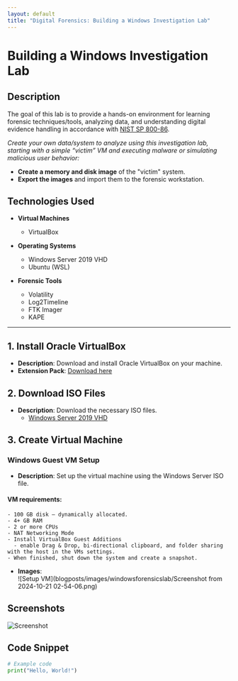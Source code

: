 ```yaml
---
layout: default
title: "Digital Forensics: Building a Windows Investigation Lab"
---
```


# Building a Windows Investigation Lab

## Description
The goal of this lab is to provide a hands-on environment for learning forensic techniques/tools, analyzing data, and understanding digital evidence handling in accordance with [NIST SP 800-86](https://nvlpubs.nist.gov/nistpubs/legacy/sp/nistspecialpublication800-86.pdf).

_Create your own data/system to analyze using this investigation lab, starting with a simple “victim” VM and executing malware or simulating malicious user behavior:_
  - **Create a memory and disk image** of the "victim" system.
  - **Export the images** and import them to the forensic workstation.

## Technologies Used
- **Virtual Machines**
  - VirtualBox

- **Operating Systems**
  - Windows Server 2019 VHD
  - Ubuntu (WSL)
 
- **Forensic Tools**
  - Volatility
  - Log2Timeline
  - FTK Imager
  - KAPE

 * * *
## 1. Install Oracle VirtualBox
- **Description**: Download and install Oracle VirtualBox on your machine.
- **Extension Pack**: [Download here](https://www.virtualbox.org/)

## 2. Download ISO Files
- **Description**: Download the necessary ISO files.
  - [Windows Server 2019 VHD](https://go.microsoft.com/fwlink/p/?linkid=2195334)

## 3. Create Virtual Machine

### Windows Guest VM Setup
- **Description**: Set up the virtual machine using the Windows Server ISO file.
#### VM requirements:
    - 100 GB disk – dynamically allocated.
    - 4+ GB RAM
    - 2 or more CPUs
    - NAT Networking Mode
    - Install VirtualBox Guest Additions
      - enable Drag & Drop, bi-directional clipboard, and folder sharing with the host in the VMs settings.
    - When finished, shut down the system and create a snapshot.
- **Images**:  
  ![Setup VM](blogposts/images/windowsforensicslab/Screenshot from 2024-10-21 02-54-06.png)


## Screenshots
![Screenshot](png)

## Code Snippet
```python
# Example code
print("Hello, World!")
```
